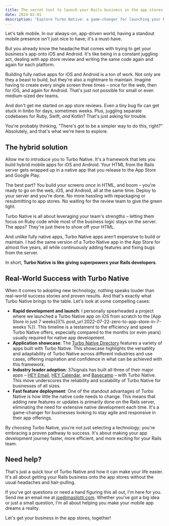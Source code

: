 ```yaml
---
title: The secret tool to launch your Rails business in the app stores
date: 2024-02-01
description: "Explore Turbo Native: a game-changer for launching your Rails app on iOS and Android, blending speed and simplicity with real success stories."
---
```


Let's talk mobile. In our always-on, app-driven world, having a standout mobile presence isn't just nice to have; it's a must-have.

But you already know the headache that comes with trying to get your business's app onto iOS and Android. It's like being in a constant juggling act, dealing with app store review and writing the same code again and again for each platform.

Building fully native apps for iOS and Android is a ton of work. Not only are they a beast to build, but they're also a nightmare to maintain. Imagine having to create every single screen three times – once for the web, then for iOS, and again for Android. That's just not possible for small or even medium-sized dev teams.

And don't get me started on app store reviews. Even a tiny bug fix can get stuck in limbo for days, sometimes weeks. Plus, juggling separate codebases for Ruby, Swift, *and* Kotlin? That's just asking for trouble.

You're probably thinking, "There's got to be a simpler way to do this, right?" Absolutely, and that's what we're here to explore.

## The hybrid solution

Allow me to introduce you to Turbo Native. It's a framework that lets you build hybrid mobile apps for iOS and Android. Your HTML from the Rails server gets wrapped up in a native app that you release to the App Store and Google Play.

The best part? You build your screens *once* in HTML, and boom – you're ready to go on the web, iOS, and Android, all at the same time. Deploy to your server and you're done. No more hassling with repackaging or resubmitting to app stores. No waiting for the review team to give the green light.

Turbo Native is all about leveraging your team's strengths – letting them focus on Ruby code while most of the business logic stays on the server. The apps? They're just there to show off your HTML.

And unlike fully native apps, Turbo Native apps aren’t expensive to build or maintain. I had the same version of a Turbo Native app in the App Store for almost five years, all while continuously adding features and fixing bugs from the server.

In short, **Turbo Native is like giving superpowers your Rails developers**.

## Real-World Success with Turbo Native

When it comes to adopting new technology, nothing speaks louder than real-world success stories and proven results. And that's exactly what Turbo Native brings to the table. Let's look at some compelling cases:

- **Rapid development and launch**: I personally spearheaded a project where we launched a Turbo Native app on iOS from scratch to the [App Store in just 7 weeks]({% post_url 2022-07-22-zero-to-app-store-in-7-weeks %}). This timeline is a testament to the efficiency and speed Turbo Native offers, especially compared to the months (or even years) usually required for native app development.
- **Application showcase**: The [Turbo Native Directory](https://turbonative.directory) features a variety of apps built with Turbo Native. This showcase highlights the versatility and adaptability of Turbo Native across different industries and use cases, offering inspiration and confidence in what can be achieved with this framework.
- **Industry leader adoption**: 37signals has built all three of their major apps – [HEY Email](https://apps.apple.com/us/app/hey-email/id1506603805), [HEY Calendar](https://play.google.com/store/apps/details?id=com.basecamp.heycalendar&hl=en_US&gl=US), and [Basecamp](https://basecamp.com) – with Turbo Native. This move underscores the reliability and scalability of Turbo Native for businesses of all sizes.
- **Fast feature deployment**: One of the standout advantages of Turbo Native is how little the native code needs to change. This means that adding new features or updates is primarily done on the Rails server, eliminating the need for extensive native development each time. It's a game-changer for businesses looking to stay agile and responsive in their app offerings.

By choosing Turbo Native, you're not just selecting a technology; you're embracing a proven pathway to success. It's about making your app development journey faster, more efficient, and more exciting for your Rails team.

## Need help?

That's just a quick tour of Turbo Native and how it can make your life easier. It's all about getting your Rails business onto the app stores without the usual headaches and hair-pulling.

If you've got questions or need a hand figuring this all out, I'm here for you. Send me an email me at [joe@masilotti.com](mailto:joe@masilotti.com). Whether you've got a big idea or just a small question, I'm all about helping you make your mobile app dreams a reality.

Let's get your business in the app stores, together!
